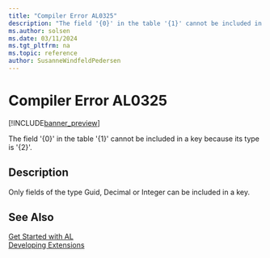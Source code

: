 ```yaml
---
title: "Compiler Error AL0325"
description: "The field '{0}' in the table '{1}' cannot be included in a key because its type is '{2}'."
ms.author: solsen
ms.date: 03/11/2024
ms.tgt_pltfrm: na
ms.topic: reference
author: SusanneWindfeldPedersen
---
```

[//]: # (START>DO_NOT_EDIT)
[//]: # (IMPORTANT:Do not edit any of the content between here and the END>DO_NOT_EDIT.)
[//]: # (Any modifications should be made in the .xml files in the ModernDev repo.)
# Compiler Error AL0325

[!INCLUDE[banner_preview](../includes/banner_preview.md)]

The field '{0}' in the table '{1}' cannot be included in a key because its type is '{2}'.


## Description
Only fields of the type Guid, Decimal or Integer can be included in a key.  

[//]: # (IMPORTANT: END>DO_NOT_EDIT)
## See Also  
[Get Started with AL](../devenv-get-started.md)  
[Developing Extensions](../devenv-dev-overview.md)  